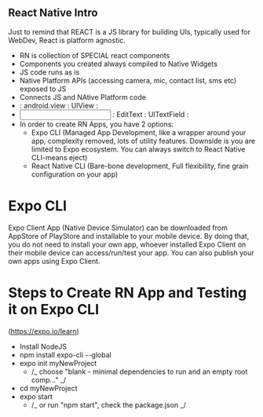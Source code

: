 ## React Native Intro

Just to remind that REACT is a JS library for building UIs, typically used for WebDev, React is platform agnostic.

- RN is collection of SPECIAL react components
- Components you created always compiled to Native Widgets
- JS code runs as is
- Native Platform APIs (accessing camera, mic, contact list, sms etc) exposed to JS
- Connects JS and NAtive Platform code
- <div> : android.view : UIView : <View>
- <input> : EditText : UITextField : <TextInput>
- In order to create RN Apps, you have 2 options:
  - Expo CLI (Managed App Development, like a wrapper around your app, complexity removed, lots of utility features. Downside is you are limited to Expo ecosystem. You can always switch to React Native CLI-means eject)
  - React Native CLI (Bare-bone development, Full flexibility, fine grain configuration on your app)

# Expo CLI

Expo Client App (Native Device Simulator) can be downloaded from AppStore of PlayStore and installable to your mobile device. By doing that, you do not need to install your own app, whoever installed Expo Client on their mobile device can access/run/test your app. You can also publish your own apps using Expo Client.

# Steps to Create RN App and Testing it on Expo CLI

(https://expo.io/learn)

- Install NodeJS
- npm install expo-cli --global
- expo init myNewProject
  - /_ choose "blank - minimal dependencies to run and an empty root comp..." _/
- cd myNewProject
- expo start
  - /_ or run "npm start", check the package.json _/
